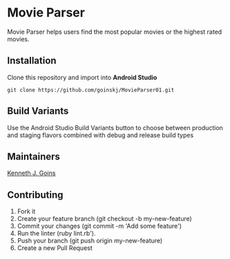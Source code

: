 # Movie Parser

Movie Parser helps users find the most popular movies or the highest rated movies. 

## Installation

Clone this repository and import into **Android Studio**

`git clone https://github.com/goinskj/MovieParser01.git`

## Build Variants

Use the Android Studio Build Variants button to choose between production and staging flavors combined with debug and release build types

## Maintainers

[Kenneth J. Goins](https://github.com/goinskj)

## Contributing

1. Fork it
2. Create your feature branch (git checkout -b my-new-feature)
3. Commit your changes (git commit -m 'Add some feature')
4. Run the linter (ruby lint.rb').
5. Push your branch (git push origin my-new-feature)
6. Create a new Pull Request
